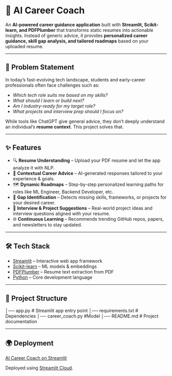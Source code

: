 # 🚀 AI Career Coach  

An **AI-powered career guidance application** built with **Streamlit, Scikit-learn, and PDFPlumber** that transforms static resumes into actionable insights. Instead of generic advice, it provides **personalized career guidance, skill gap analysis, and tailored roadmaps** based on your uploaded resume.  

---

## 📌 Problem Statement  
In today’s fast-evolving tech landscape, students and early-career professionals often face challenges such as:  

- *Which tech role suits me based on my skills?*  
- *What should I learn or build next?*  
- *Am I industry-ready for my target role?*  
- *What projects and interview prep should I focus on?*  

While tools like ChatGPT give general advice, they don’t deeply understand an individual’s **resume context**. This project solves that.  

---

## ✨ Features  

- 🔍 **Resume Understanding** – Upload your PDF resume and let the app analyze it with NLP.  
- 🧠 **Contextual Career Advice** – AI-generated responses tailored to your experience & goals.  
- 🗺 **Dynamic Roadmaps** – Step-by-step personalized learning paths for roles like ML Engineer, Backend Developer, etc.  
- 🧩 **Gap Identification** – Detects missing skills, frameworks, or projects for your desired career.  
- 🎯 **Interview & Project Suggestions** – Real-world project ideas and interview questions aligned with your resume.  
- 🌐 **Continuous Learning** – Recommends trending GitHub repos, papers, and newsletters to stay updated.  

---

## 🛠️ Tech Stack  

- [Streamlit](https://streamlit.io/) – Interactive web app framework  
- [Scikit-learn](https://scikit-learn.org/) – ML models & embeddings  
- [PDFPlumber](https://github.com/jsvine/pdfplumber) – Resume text extraction from PDF  
- [Python](https://www.python.org/) – Core development language  

---

## 📂 Project Structure  

│── app.py # Streamlit app entry point
│── requirements.txt # Dependencies
│── career_coach.py #Model
│── README.md # Project documentation

---

## 🌍 Deployment

[AI Career Coach on Streamlit](https://aicareercoach-9ogklbimfqcijqngulvwmf.streamlit.app)

Deployed using [Streamlit Cloud](https://streamlit.io/cloud).

